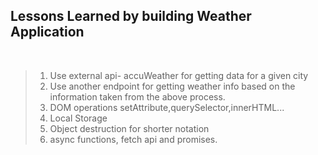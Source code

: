 ## Lessons Learned by building Weather Application

<br>

> 1. Use external api- accuWeather for getting data for a given city
> 2. Use another endpoint for getting weather info based on the information taken from the above process.
> 3. DOM operations setAttribute,querySelector,innerHTML...
> 4. Local Storage
> 5. Object destruction for shorter notation
> 6. async functions, fetch api and promises.
